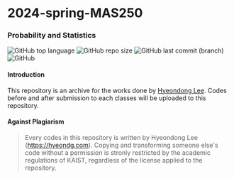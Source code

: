 # 2024-spring-MAS250
### Probability and Statistics
![GitHub top language](https://img.shields.io/github/languages/top/hyeondg/2021-spring-CS320) ![GitHub repo size](https://img.shields.io/github/repo-size/hyeondg/2021-spring-CS320) ![GitHub last commit (branch)](https://img.shields.io/github/last-commit/hyeondg/2021-spring-CS320/master) ![GitHub](https://img.shields.io/github/license/hyeondong-lee/2021-spring-CS320)

#### Introduction
This repository is an archive for the works done by [Hyeondong Lee](mailto:contact@hyeondg.com?subject=[CS206]). Codes before and after submission to each classes will be uploaded to this repository. 

#### Against Plagiarism
> Every codes in this repository is written by Hyeondong Lee (https://hyeondg.com). Copying and transforming someone else's code without a permission is stronly restricted by the academic regulations of KAIST, regardless of the license applied to the repository.
